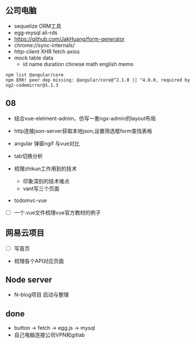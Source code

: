 
## 公司电脑
+ sequelize ORM工具
+ egg-mysql  ali-rds
+ https://github.com/JakHuang/form-generator
+ chrome://sync-internals/
+ http-client XHR fetch axios
+ mock table data
	+ id name duration chinese math english memo





```
npm list @angular/core
npm ERR! peer dep missing: @angular/core@^2.1.0 || ^4.0.0, required by ng2-codemirror@1.1.3
```


## 08
+ 结合vue-elelment-admin，仿写一套ngx-admin的layout布局
+ http连接json-server获取本地json,设置筛选框form查找表格
+ angular 弹窗ngif 与vue对比
+ tab切换分析

+ 梳理zhikun工作用到的技术
  + 印象深刻的技术难点
  + vant写三个页面


+ todomvc-vue
+ [ ] 一个.vue文件梳理vue官方教材的例子


## 网易云项目
+ [ ] 写首页
+ 梳理各个API对应页面


## Node server
+ N-blog项目 启动与整理


## done
+ button -> fetch -> egg.js -> mysql
+ 自己电脑连接公司VPN和gitlab